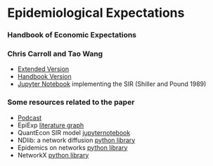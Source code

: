 # Epidemiological Expectations 
### Handbook of Economic Expectations
### Chris Carroll and Tao Wang 

- [Extended Version](docs/EpiExp-NBER.pdf)
- [Handbook Version](docs/EpiExp-Book.pdf)
- [Jupyter Notebook](SIR_Ndlib.ipynb) implementing the SIR (Shiller and Pound 1989)

### Some resources related to the paper 
 - [Podcast](https://notebooklm.google.com/notebook/099c87f5-22c2-4288-8cc8-6ed594fd6e8c/audio)
 - EpiExp [literature graph](https://app.litmaps.co/shared/89EF6E28-98E7-4406-AA0F-BE8045A0571C)
 - QuantEcon SIR model [jupyternotebook](https://python.quantecon.org/sir_model.html)
 - NDlib: a network diffusion [python library](https://ndlib.readthedocs.io/en/latest/overview.html)
 - Epidemics on networks [python library](https://epidemicsonnetworks.readthedocs.io/en/latest/index.html)
 - NetworkX [python library](https://networkx.org/documentation/stable/index.html)
